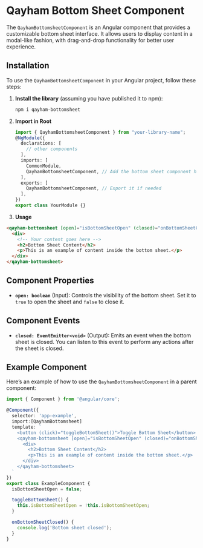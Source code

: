 # Qayham Bottom Sheet Component

The `QayhamBottomsheetComponent` is an Angular component that provides a customizable bottom sheet interface. It allows users to display content in a modal-like fashion, with drag-and-drop functionality for better user experience.

## Installation

To use the `QayhamBottomsheetComponent` in your Angular project, follow these steps:

1. **Install the library** (assuming you have published it to npm):
   ```bash
   npm i qayham-bottomsheet
   ```
2. **Import in Root**

   ```ts
   import { QayhamBottomsheetComponent } from "your-library-name";
   @NgModule({
     declarations: [
       // other components
     ],
     imports: [
       CommonModule,
       QayhamBottomsheetComponent, // Add the bottom sheet component here
     ],
     exports: [
       QayhamBottomsheetComponent, // Export it if needed
     ],
   })
   export class YourModule {}
   ```

3. **Usage**

```html
<qayham-bottomsheet [open]="isBottomSheetOpen" (closed)="onBottomSheetClosed()">
  <div>
    <!-- Your content goes here -->
    <h2>Bottom Sheet Content</h2>
    <p>This is an example of content inside the bottom sheet.</p>
  </div>
</qayham-bottomsheet>
```

## Component Properties

- **`open: boolean`** (Input): Controls the visibility of the bottom sheet. Set it to `true` to open the sheet and `false` to close it.

## Component Events

- **`closed: EventEmitter<void>`** (Output): Emits an event when the bottom sheet is closed. You can listen to this event to perform any actions after the sheet is closed.

## Example Component

Here’s an example of how to use the `QayhamBottomsheetComponent` in a parent component:

```typescript
import { Component } from '@angular/core';

@Component({
  selector: 'app-example',
  import:[QayhamBottomsheet]
  template: `
    <button (click)="toggleBottomSheet()">Toggle Bottom Sheet</button>
    <qayham-bottomsheet [open]="isBottomSheetOpen" (closed)="onBottomSheetClosed()">
      <div>
        <h2>Bottom Sheet Content</h2>
        <p>This is an example of content inside the bottom sheet.</p>
      </div>
    </qayham-bottomsheet>
  `
})
export class ExampleComponent {
  isBottomSheetOpen = false;

  toggleBottomSheet() {
    this.isBottomSheetOpen = !this.isBottomSheetOpen;
  }

  onBottomSheetClosed() {
    console.log('Bottom sheet closed');
  }
}
```
